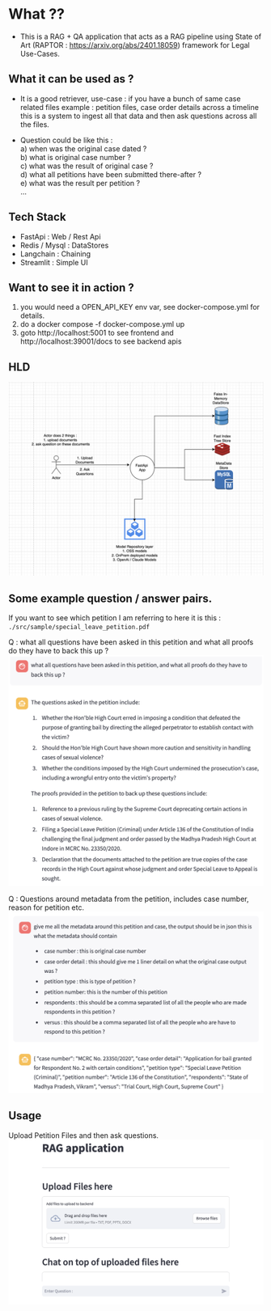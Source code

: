 # What ?? 
- This is a RAG + QA application that acts as a RAG pipeline using State of Art (RAPTOR : https://arxiv.org/abs/2401.18059) framework for Legal Use-Cases.

## What it can be used as ? 
- It is a good retriever, use-case : if you have a bunch of same case related files example : petition files, case order details across a timeline this is a system to ingest all that data and then ask questions across all the files.

- Question could be like this : <br/>
	a) when was the original case dated ? <br/>
	b) what is original case number ? <br/>
	c) what was the result of original case ? <br/>
	d) what all petitions have been submitted there-after ? <br/>
	e) what was the result per petition ? <br/> ...


## Tech Stack 
- FastApi : Web / Rest Api <br/>
- Redis / Mysql : DataStores <br/>
- Langchain : Chaining <br/>
- Streamlit : Simple UI <br/>

## Want to see it in action ? 
1. you would need a OPEN_API_KEY env var, see docker-compose.yml for details. 
2. do a docker compose -f docker-compose.yml up 
3. goto http://localhost:5001 to see frontend and http://localhost:39001/docs to see backend apis


## HLD
![hld](./images/hld.png)


## Some example question / answer pairs. 
If you want to see which petition I am referring to here it is this :  `./src/sample/special_leave_petition.pdf`

Q : what all questions have been asked in this petition and what all proofs do they have to back this up ? 
![premise of the petition](./images/questions_petition.png)

Q : Questions around metadata from the petition, includes case number, reason for petition etc. 
![premise of the petition](./images/metadata_questions.png)



## Usage 
Upload Petition Files and then ask questions.
![front_end_demo](./images/frontend_app_example.png)